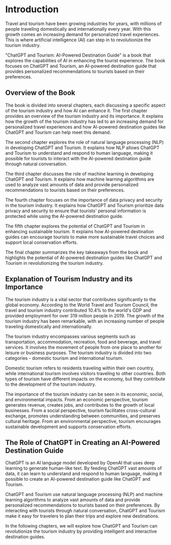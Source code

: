 Introduction
============

Travel and tourism have been growing industries for years, with millions of people traveling domestically and internationally every year. With this growth comes an increasing demand for personalized travel experiences. This is where artificial intelligence (AI) can step in to revolutionize the tourism industry.

"ChatGPT and Tourism: AI-Powered Destination Guide" is a book that explores the capabilities of AI in enhancing the tourist experience. The book focuses on ChatGPT and Tourism, an AI-powered destination guide that provides personalized recommendations to tourists based on their preferences.

Overview of the Book
--------------------

The book is divided into several chapters, each discussing a specific aspect of the tourism industry and how AI can enhance it. The first chapter provides an overview of the tourism industry and its importance. It explains how the growth of the tourism industry has led to an increasing demand for personalized travel experiences and how AI-powered destination guides like ChatGPT and Tourism can help meet this demand.

The second chapter explores the role of natural language processing (NLP) in developing ChatGPT and Tourism. It explains how NLP allows ChatGPT and Tourism to understand and respond to human language, making it possible for tourists to interact with the AI-powered destination guide through natural conversation.

The third chapter discusses the role of machine learning in developing ChatGPT and Tourism. It explains how machine learning algorithms are used to analyze vast amounts of data and provide personalized recommendations to tourists based on their preferences.

The fourth chapter focuses on the importance of data privacy and security in the tourism industry. It explains how ChatGPT and Tourism prioritize data privacy and security to ensure that tourists' personal information is protected while using the AI-powered destination guide.

The fifth chapter explores the potential of ChatGPT and Tourism in enhancing sustainable tourism. It explains how AI-powered destination guides can encourage tourists to make more sustainable travel choices and support local conservation efforts.

The final chapter summarizes the key takeaways from the book and highlights the potential of AI-powered destination guides like ChatGPT and Tourism in revolutionizing the tourism industry.

Explanation of Tourism Industry and its Importance
--------------------------------------------------

The tourism industry is a vital sector that contributes significantly to the global economy. According to the World Travel and Tourism Council, the travel and tourism industry contributed 10.4% to the world's GDP and provided employment for over 319 million people in 2019. The growth of the tourism industry has been remarkable, with an increasing number of people traveling domestically and internationally.

The tourism industry encompasses various segments such as transportation, accommodation, recreation, food and beverage, and travel services. It involves the movement of people from one place to another for leisure or business purposes. The tourism industry is divided into two categories - domestic tourism and international tourism.

Domestic tourism refers to residents traveling within their own country, while international tourism involves visitors traveling to other countries. Both types of tourism have different impacts on the economy, but they contribute to the development of the tourism industry.

The importance of the tourism industry can be seen in its economic, social, and environmental impacts. From an economic perspective, tourism generates revenue, creates jobs, and contributes to the growth of local businesses. From a social perspective, tourism facilitates cross-cultural exchange, promotes understanding between communities, and preserves cultural heritage. From an environmental perspective, tourism encourages sustainable development and supports conservation efforts.

The Role of ChatGPT in Creating an AI-Powered Destination Guide
---------------------------------------------------------------

ChatGPT is an AI language model developed by OpenAI that uses deep learning to generate human-like text. By feeding ChatGPT vast amounts of data, it can learn to understand and respond to human language, making it possible to create an AI-powered destination guide like ChatGPT and Tourism.

ChatGPT and Tourism use natural language processing (NLP) and machine learning algorithms to analyze vast amounts of data and provide personalized recommendations to tourists based on their preferences. By interacting with tourists through natural conversation, ChatGPT and Tourism make it easy for travelers to plan their trips and explore new destinations.

In the following chapters, we will explore how ChatGPT and Tourism can revolutionize the tourism industry by providing intelligent and interactive destination guides.
